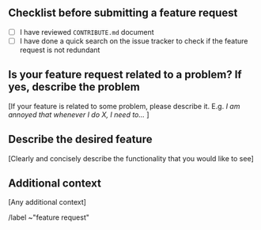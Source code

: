 ## Checklist before submitting a feature request

- [ ] I have reviewed `CONTRIBUTE.md` document
- [ ] I have done a quick search on the issue tracker to check if the feature request is not redundant

## Is your feature request related to a problem? If yes, describe the problem

[If your feature is related to some problem, please describe it. E.g. _I am annoyed that whenever I do X, I need to..._ ]

## Describe the desired feature

[Clearly and concisely describe the functionality that you would like to see]

## Additional context

[Any additional context]

/label ~"feature request" 
